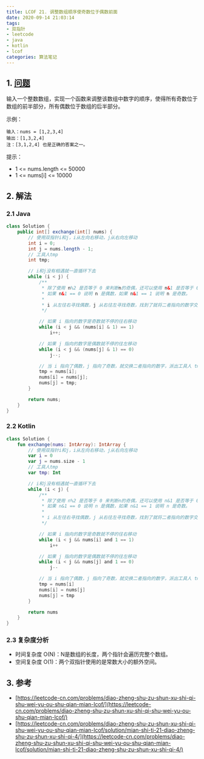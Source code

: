 ```yaml
---
title: LCOF 21. 调整数组顺序使奇数位于偶数前面
date: 2020-09-14 21:03:14
tags: 
- 双指针
- leetcode
- java
- kotlin
- lcof
categories: 算法笔记
---
```

## 1. [问题](https://leetcode-cn.com/problems/diao-zheng-shu-zu-shun-xu-shi-qi-shu-wei-yu-ou-shu-qian-mian-lcof/)
输入一个整数数组，实现一个函数来调整该数组中数字的顺序，使得所有奇数位于数组的前半部分，所有偶数位于数组的后半部分。

<!--more-->

示例：
```
输入：nums = [1,2,3,4]
输出：[1,3,2,4] 
注：[3,1,2,4] 也是正确的答案之一。
```

提示：
- 1 <= nums.length <= 50000
- 1 <= nums[i] <= 10000

## 2. 解法
### 2.1 Java
```java
class Solution {
    public int[] exchange(int[] nums) {
        // 使用双指针i和j，i从左向右移动，j从右向左移动
        int i = 0;
        int j = nums.length - 1;
        // 工具人tmp
        int tmp;

        // i和j没有相遇就一直循环下去
        while (i < j) {
            /**
             * 除了使用 n%2 是否等于 0 来判断n的奇偶，还可以使用 n&1 是否等于 0 来判断 n 的奇偶
             * 如果 n&1 == 0 说明 n 是偶数，如果 n&1 == 1 说明 n 是奇数。
             * 
             * i 从左往右寻找偶数，j 从右往左寻找奇数，找到了就将二者指向的数字交换一下
             */

            // 如果 i 指向的数字是奇数就不停的往右移动
            while (i < j && (nums[i] & 1) == 1)
                i++;

            // 如果 j 指向的数字是偶数就不停的往左移动
            while (i < j && (nums[j] & 1) == 0)
                j--;

            // 当 i 指向了偶数，j 指向了奇数，就交换二者指向的数字，派出工具人 tmp
            tmp = nums[i];
            nums[i] = nums[j];
            nums[j] = tmp;
        }

        return nums;
    }
}
```

### 2.2 Kotlin
```kotlin
class Solution {
    fun exchange(nums: IntArray): IntArray {
        // 使用双指针i和j，i从左向右移动，j从右向左移动
        var i = 0
        var j = nums.size - 1
        // 工具人tmp
        var tmp: Int

        // i和j没有相遇就一直循环下去
        while (i < j) {
            /**
             * 除了使用 n%2 是否等于 0 来判断n的奇偶，还可以使用 n&1 是否等于 0 来判断 n 的奇偶
             * 如果 n&1 == 0 说明 n 是偶数，如果 n&1 == 1 说明 n 是奇数。
             *
             * i 从左往右寻找偶数，j 从右往左寻找奇数，找到了就将二者指向的数字交换一下
             */

            // 如果 i 指向的数字是奇数就不停的往右移动
            while (i < j && nums[i] and 1 == 1)
                i++

            // 如果 j 指向的数字是偶数就不停的往左移动
            while (i < j && nums[j] and 1 == 0)
                j--

            // 当 i 指向了偶数，j 指向了奇数，就交换二者指向的数字，派出工具人 tmp
            tmp = nums[i]
            nums[i] = nums[j]
            nums[j] = tmp
        }

        return nums
    }
}
```

### 2.3 复杂度分析
- 时间复杂度 O(N)：N是数组的长度，两个指针会遍历完整个数组。
- 空间复杂度 O(1)：两个双指针使用的是常数大小的额外空间。

## 3. 参考
- [https://leetcode-cn.com/problems/diao-zheng-shu-zu-shun-xu-shi-qi-shu-wei-yu-ou-shu-qian-mian-lcof/](https://leetcode-cn.com/problems/diao-zheng-shu-zu-shun-xu-shi-qi-shu-wei-yu-ou-shu-qian-mian-lcof/)
- [https://leetcode-cn.com/problems/diao-zheng-shu-zu-shun-xu-shi-qi-shu-wei-yu-ou-shu-qian-mian-lcof/solution/mian-shi-ti-21-diao-zheng-shu-zu-shun-xu-shi-qi-4/](https://leetcode-cn.com/problems/diao-zheng-shu-zu-shun-xu-shi-qi-shu-wei-yu-ou-shu-qian-mian-lcof/solution/mian-shi-ti-21-diao-zheng-shu-zu-shun-xu-shi-qi-4/)